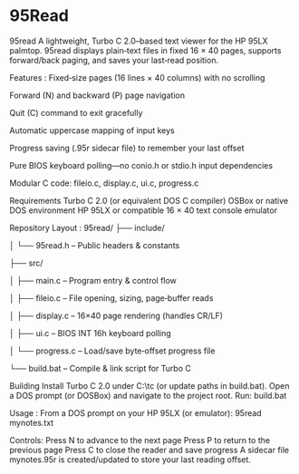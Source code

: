 # 95Read
95read
A lightweight, Turbo C 2.0–based text viewer for the HP 95LX palmtop. 95read displays plain‐text files in fixed 16 × 40 pages, supports forward/back paging, and saves your last‐read position.

Features :
Fixed‐size pages (16 lines × 40 columns) with no scrolling

Forward (N) and backward (P) page navigation

Quit (C) command to exit gracefully

Automatic uppercase mapping of input keys

Progress saving (.95r sidecar file) to remember your last offset

Pure BIOS keyboard polling—no conio.h or stdio.h input dependencies

Modular C code: fileio.c, display.c, ui.c, progress.c

Requirements
Turbo C 2.0 (or equivalent DOS C compiler)
OSBox or native DOS environment
HP 95LX or compatible 16 × 40 text console emulator

Repository Layout :
95read/
├── include/

│   └── 95read.h        – Public headers & constants

├── src/

│   ├── main.c          – Program entry & control flow

│   ├── fileio.c        – File opening, sizing, page‐buffer reads

│   ├── display.c       – 16×40 page rendering (handles CR/LF)

│   ├── ui.c            – BIOS INT 16h keyboard polling

│   └── progress.c      – Load/save byte‐offset progress file

└── build.bat           – Compile & link script for Turbo C

Building
Install Turbo C 2.0 under C:\tc (or update paths in build.bat).
Open a DOS prompt (or DOSBox) and navigate to the project root.
Run: build.bat

Usage :
From a DOS prompt on your HP 95LX (or emulator):
95read mynotes.txt

Controls:
Press N to advance to the next page
Press P to return to the previous page
Press C to close the reader and save progress
A sidecar file mynotes.95r is created/updated to store your last reading offset.